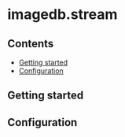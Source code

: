 
# imagedb.stream

## Contents

  * [Getting started](#getting-started)
  * [Configuration](#configuration)

## Getting started

## Configuration
